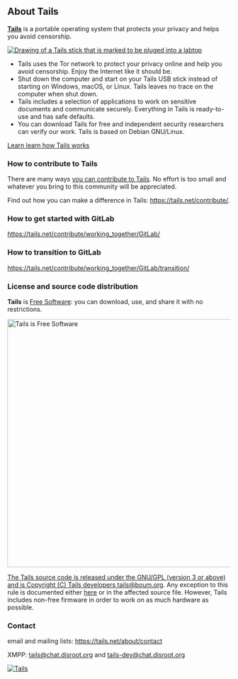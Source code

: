 ## About Tails

[**Tails**](https://tails.net/) is a portable operating system that protects your privacy and helps you avoid censorship.

[![Drawing of a Tails stick that is marked to be pluged into a labtop](https://tails.net/index/laptop.svg)](https://tails.net/)
- Tails uses the Tor network to protect your privacy online and help you avoid censorship. Enjoy the Internet like it should be.
- Shut down the computer and start on your Tails USB stick instead of starting on Windows, macOS, or Linux. Tails leaves no trace on the computer when shut down.
- Tails includes a selection of applications to work on sensitive documents and communicate securely. Everything in Tails is ready-to-use and has safe defaults.
- You can download Tails for free and independent security researchers can verify our work. Tails is based on Debian GNU/Linux.

[Learn learn how Tails works](https://tails.net/about)


### How to contribute to Tails

There are many ways [you can contribute to Tails](https://tails.net/contribute/). No effort is too small and whatever you bring to this community will be appreciated.

Find out how you can make a difference in Tails: https://tails.net/contribute/.

### How to get started with GitLab

https://tails.net/contribute/working_together/GitLab/

### How to transition to GitLab

https://tails.net/contribute/working_together/GitLab/transition/

###  License and source code distribution
**Tails** is [Free Software](https://www.gnu.org/philosophy/free-sw.html): you can download, use, and share it with no restrictions.

 <a href="https://tails.net/doc/about/license/"><img alt="Tails is Free Software" src="https://tails.net/index/gift.svg" width="560"/>

The Tails source code is released under the GNU/GPL (version 3 or above) and is Copyright (C) Tails developers tails@boum.org.
Any exception to this rule is documented either [here](https://tails.net/doc/about/license/) or in the affected source file.
However, Tails includes non-free firmware in order to work on as much hardware as possible.


### Contact

email and mailing lists: https://tails.net/about/contact

XMPP: tails@chat.disroot.org and tails-dev@chat.disroot.org

[![Tails](https://tails.net/contribute/how/promote/material/logo/tails-logo-flat.svg)](https://tails.net)


